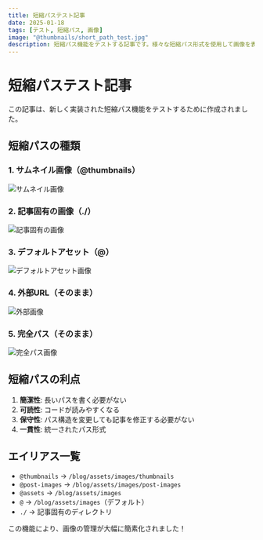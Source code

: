 ```yaml
---
title: 短縮パステスト記事
date: 2025-01-18
tags: [テスト, 短縮パス, 画像]
image: "@thumbnails/short_path_test.jpg"
description: 短縮パス機能をテストする記事です。様々な短縮パス形式を使用して画像を表示します。
---
```


# 短縮パステスト記事

この記事は、新しく実装された短縮パス機能をテストするために作成されました。

## 短縮パスの種類

### 1. サムネイル画像（@thumbnails）
![サムネイル画像](@thumbnails/short_path_test.jpg)

### 2. 記事固有の画像（./）
![記事固有の画像](./feature-diagram.png)

### 3. デフォルトアセット（@）
![デフォルトアセット画像](@general-image.jpg)

### 4. 外部URL（そのまま）
![外部画像](https://via.placeholder.com/400x300/ff6b6b/ffffff?text=External+Image)

### 5. 完全パス（そのまま）
![完全パス画像](/blog/assets/images/post-images/another-article/image.jpg)

## 短縮パスの利点

1. **簡潔性**: 長いパスを書く必要がない
2. **可読性**: コードが読みやすくなる
3. **保守性**: パス構造を変更しても記事を修正する必要がない
4. **一貫性**: 統一されたパス形式

## エイリアス一覧

- `@thumbnails` → `/blog/assets/images/thumbnails`
- `@post-images` → `/blog/assets/images/post-images`
- `@assets` → `/blog/assets/images`
- `@` → `/blog/assets/images`（デフォルト）
- `./` → 記事固有のディレクトリ

この機能により、画像の管理が大幅に簡素化されました！ 
